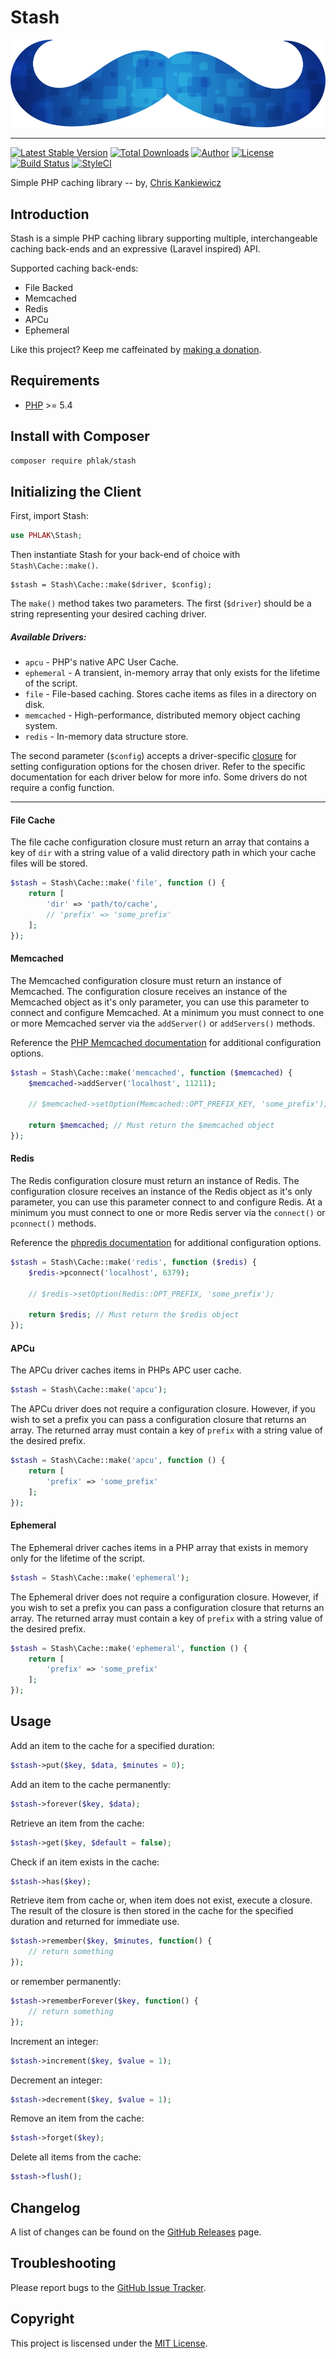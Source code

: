 Stash
=====

![Stash](stash.png)

-----

[![Latest Stable Version](https://img.shields.io/packagist/v/PHLAK/Stash.svg)](https://packagist.org/packages/PHLAK/Stash)
[![Total Downloads](https://img.shields.io/packagist/dt/PHLAK/Stash.svg)](https://packagist.org/packages/PHLAK/Stash)
[![Author](https://img.shields.io/badge/author-Chris%20Kankiewicz-blue.svg)](https://www.ChrisKankiewicz.com)
[![License](https://img.shields.io/packagist/l/PHLAK/Stash.svg)](https://packagist.org/packages/PHLAK/Stash)
[![Build Status](https://img.shields.io/travis/PHLAK/Stash.svg)](https://travis-ci.org/PHLAK/Stash)
[![StyleCI](https://styleci.io/repos/55566401/shield?branch=master&style=flat)](https://styleci.io/repos/55566401)

Simple PHP caching library -- by, [Chris Kankiewicz](https://www.ChrisKankiewicz.com)

Introduction
------------

Stash is a simple PHP caching library supporting multiple, interchangeable
caching back-ends and an expressive (Laravel inspired) API.

Supported caching back-ends:

  - File Backed
  - Memcached
  - Redis
  - APCu
  - Ephemeral

Like this project? Keep me caffeinated by [making a donation](https://paypal.me/ChrisKankiewicz).

Requirements
------------

  - [PHP](https://php.net) >= 5.4

Install with Composer
---------------------

```bash
composer require phlak/stash
```

Initializing the Client
-----------------------

First, import Stash:

```php
use PHLAK\Stash;
```

Then instantiate Stash for your back-end of choice with `Stash\Cache::make()`.

    $stash = Stash\Cache::make($driver, $config);

The `make()` method takes two parameters. The first (`$driver`) should be a
string representing your desired caching driver.

##### Available Drivers:

  - `apcu` - PHP's native APC User Cache.
  - `ephemeral` - A transient, in-memory array that only exists for the lifetime of the script.
  - `file` - File-based caching. Stores cache items as files in a directory on disk.
  - `memcached` - High-performance, distributed memory object caching system.
  - `redis` - In-memory data structure store.

The second parameter (`$config`) accepts a driver-specific [closure](https://secure.php.net/manual/en/class.closure.php)
for setting configuration options for the chosen driver. Refer to the specific
documentation for each driver below for more info. Some drivers do not require
a config function.

----

#### File Cache

The file cache configuration closure must return an array that contains a key
of `dir` with a string value of a valid directory path in which your cache files
will be stored.

```php
$stash = Stash\Cache::make('file', function () {
    return [
        'dir' => 'path/to/cache',
        // 'prefix' => 'some_prefix'
    ];
});
```

#### Memcached

The Memcached configuration closure must return an instance of Memcached. The
configuration closure receives an instance of the Memcached object as it's only
parameter, you can use this parameter to connect and configure Memcached. At a
minimum you must connect to one or more Memcached server via the `addServer()`
or `addServers()` methods.

Reference the [PHP Memcached documentation](https://secure.php.net/manual/en/book.memcached.php)
for additional configuration options.

```php
$stash = Stash\Cache::make('memcached', function ($memcached) {
    $memcached->addServer('localhost', 11211);

    // $memcached->setOption(Memcached::OPT_PREFIX_KEY, 'some_prefix');

    return $memcached; // Must return the $memcached object
});
```

#### Redis

The Redis configuration closure must return an instance of Redis. The
configuration closure receives an instance of the Redis object as it's only
parameter, you can use this parameter connect to and configure Redis. At a
minimum you must connect to one or more Redis server via the `connect()` or
`pconnect()` methods.


Reference the [phpredis documentation](https://github.com/phpredis/phpredis#readme)
for additional configuration options.

```php
$stash = Stash\Cache::make('redis', function ($redis) {
    $redis->pconnect('localhost', 6379);

    // $redis->setOption(Redis::OPT_PREFIX, 'some_prefix');

    return $redis; // Must return the $redis object
});
```

#### APCu

The APCu driver caches items in PHPs APC user cache.

```php
$stash = Stash\Cache::make('apcu');
```

The APCu driver does not require a configuration closure. However, if you
wish to set a prefix you can pass a configuration closure that returns an array.
The returned array must contain a key of `prefix` with a string value of the
desired prefix.

```php
$stash = Stash\Cache::make('apcu', function () {
    return [
        'prefix' => 'some_prefix'
    ];
});
```

#### Ephemeral

The Ephemeral driver caches items in a PHP array that exists in memory only for
the lifetime of the script.

```php
$stash = Stash\Cache::make('ephemeral');
```

The Ephemeral driver does not require a configuration closure. However, if you
wish to set a prefix you can pass a configuration closure that returns an array.
The returned array must contain a key of `prefix` with a string value of the
desired prefix.

```php
$stash = Stash\Cache::make('ephemeral', function () {
    return [
        'prefix' => 'some_prefix'
    ];
});
```

Usage
-----

Add an item to the cache for a specified duration:

```php
$stash->put($key, $data, $minutes = 0);
```

Add an item to the cache permanently:

```php
$stash->forever($key, $data);
```

Retrieve an item from the cache:

```php
$stash->get($key, $default = false);
```

Check if an item exists in the cache:

```php
$stash->has($key);
```

Retrieve item from cache or, when item does not exist, execute a closure. The
result of the closure is then stored in the cache for the specified duration
and returned for immediate use.

```php
$stash->remember($key, $minutes, function() {
    // return something
});
```

or remember permanently:

```php
$stash->rememberForever($key, function() {
    // return something
});
```

Increment an integer:

```php
$stash->increment($key, $value = 1);
```

Decrement an integer:

```php
$stash->decrement($key, $value = 1);
```

Remove an item from the cache:

```php
$stash->forget($key);
```

Delete all items from the cache:

```php
$stash->flush();
```

Changelog
---------

A list of changes can be found on the [GitHub Releases](https://github.com/PHLAK/Stash/releases) page.

Troubleshooting
---------------

Please report bugs to the [GitHub Issue Tracker](https://github.com/PHLAK/Stash/issues).

Copyright
---------

This project is liscensed under the [MIT License](https://github.com/PHLAK/Stash/blob/master/LICENSE).
